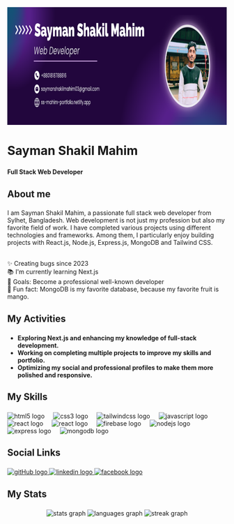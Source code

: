 <div align="center">
  <img width="100%" height="270" src="https://github.com/ssmahim01/ssmahim01/blob/main/github-cover.png"  />
</div>

###

<h1 align="left">Sayman Shakil Mahim</h1>

###

<h4 align="left">Full Stack Web Developer</h4>

###

<h2 align="left">About me</h2>

###

<p align="left">I am Sayman Shakil Mahim, a passionate full stack web developer from Sylhet, Bangladesh. Web development is not just my profession but also my favorite field of work. I have completed various projects using different technologies and frameworks. Among them, I particularly enjoy building projects with React.js, Node.js, Express.js, MongoDB and Tailwind CSS.<br><br>
  
✨ Creating bugs since 2023<br>
📚 I'm currently learning Next.js<br>
🎯 Goals: Become a professional well-known developer<br>
🎲 Fun fact: MongoDB is my favorite database, because my favorite fruit is mango.</p>


###

<h2 align="left">My Activities</h2>

###

<ul align="left">
  <li><b>Exploring Next.js and enhancing my knowledge of full-stack development.</b></li>
  <li><b>Working on completing multiple projects to improve my skills and portfolio.</b></li>
  <li><b>Optimizing my social and professional profiles to make them more polished and responsive.</b></li>
</ul>

###

<h2 align="left">My Skills</h2>

###

<div align="left">
  <img src="https://cdn.jsdelivr.net/gh/devicons/devicon/icons/html5/html5-original.svg" height="51" alt="html5 logo"  />
  <img width="12" />
  <img src="https://cdn.jsdelivr.net/gh/devicons/devicon/icons/css3/css3-original.svg" height="51" alt="css3 logo"  />
  <img width="12" />
  <img src="https://skillicons.dev/icons?i=tailwind" height="51" alt="tailwindcss logo"  />
  <img width="12" />
  <img src="https://cdn.jsdelivr.net/gh/devicons/devicon/icons/javascript/javascript-original.svg" height="51" alt="javascript logo"  />
  <img width="12" />
  <img src="https://cdn.jsdelivr.net/gh/devicons/devicon/icons/react/react-original.svg" height="51" alt="react logo"  />
  <img width="12" />
   <img src="https://cdn.jsdelivr.net/gh/devicons/devicon/icons/nextjs/nextjs-original.svg" height="51" alt="react logo"  />
  <img width="12" />
  <img src="https://cdn.jsdelivr.net/gh/devicons/devicon/icons/firebase/firebase-plain.svg" height="51" alt="firebase logo"  />
  <img width="12" />
  <img src="https://cdn.jsdelivr.net/gh/devicons/devicon/icons/nodejs/nodejs-original.svg" height="51" alt="nodejs logo"  />
  <img width="12" />
  <img src="https://cdn.jsdelivr.net/gh/devicons/devicon/icons/express/express-original.svg" height="51" alt="express logo"  />
  <img width="12" />
  <img src="https://cdn.jsdelivr.net/gh/devicons/devicon/icons/mongodb/mongodb-original.svg" height="51" alt="mongodb logo"  />
</div>

###

<h2 align="left">Social Links</h2>

###

<div align="left">
  <a href="https://github.com/ssmahim01" target="_blank">
    <img src="https://img.icons8.com/?size=100&id=AZOZNnY73haj&format=png&color=000000" width="52" height="45" alt="gitHub logo"  />
  </a>
  <a href="https://www.linkedin.com/in/sayman-shakil-mahim-38b6a9318/" target="_blank">
    <img src="https://raw.githubusercontent.com/maurodesouza/profile-readme-generator/master/src/assets/icons/social/linkedin/default.svg" width="52" height="40" alt="linkedin logo"  />
  </a>
  <a href="https://www.facebook.com/ssmahim/" target="_blank">
    <img src="https://raw.githubusercontent.com/maurodesouza/profile-readme-generator/master/src/assets/icons/social/facebook/default.svg" width="52" height="40" alt="facebook logo"  />
  </a>
</div>

###

<h2 align="left">My Stats</h2>

###

<div align="center">
  <img src="https://github-readme-stats.vercel.app/api?username=ssmahim01&hide_title=false&hide_rank=false&show_icons=true&include_all_commits=true&count_private=true&disable_animations=false&theme=dracula&locale=en&hide_border=false&order=1" height="150" alt="stats graph"  />
  <img src="https://github-readme-stats.vercel.app/api/top-langs?username=ssmahim01&locale=en&hide_title=false&layout=compact&card_width=320&langs_count=5&theme=dracula&hide_border=false&order=2" height="150" alt="languages graph"  />
  <img src="https://streak-stats.demolab.com?user=ssmahim01&locale=en&mode=daily&theme=dracula&hide_border=false&border_radius=5&order=3" height="150" alt="streak graph"  />
</div>

###
